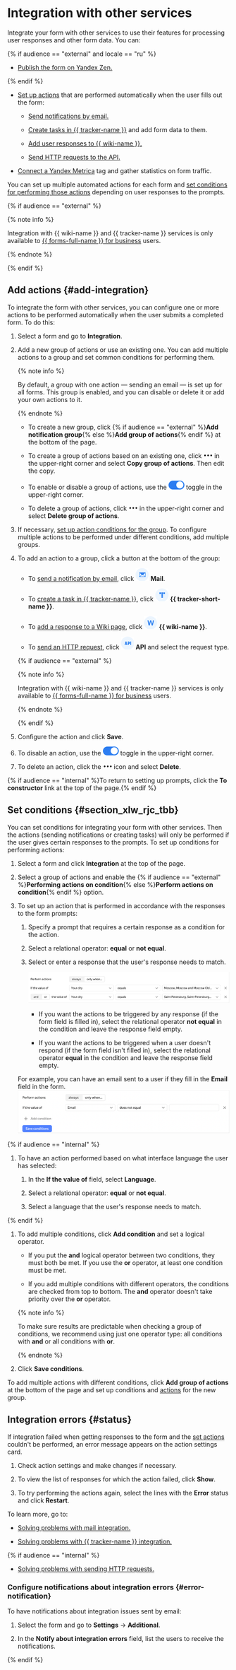 # Integration with other services

Integrate your form with other services to use their features for processing user responses and other form data. You can:

{% if audience == "external" and locale == "ru" %}

- [Publish the form on Yandex Zen.](forms-lite.md)

{% endif %}

- [Set up actions](#add-integration) that are performed automatically when the user fills out the form:

    - [Send notifications by email.](send-mail.md)

    - [Create tasks in {{ tracker-name }}](create-task.md) and add form data to them.

    - [Add user responses to {{ wiki-name }}.](send-wiki.md)

    - [Send HTTP requests to the API.](send-request.md)

- [Connect a Yandex&#160;Metrica](metrica.md) tag and gather statistics on form traffic.

You can set up multiple automated actions for each form and [set conditions for performing those actions](#section_xlw_rjc_tbb) depending on user responses to the prompts.

{% if audience == "external" %}

{% note info %}

Integration with {{ wiki-name }} and {{ tracker-name }} services is only available to [{{ forms-full-name }} for business](forms-for-org.md) users.

{% endnote %}

{% endif %}

## Add actions {#add-integration}

To integrate the form with other services, you can configure one or more actions to be performed automatically when the user submits a completed form. To do this:

1. Select a form and go to **Integration**.

1. Add a new group of actions or use an existing one. You can add multiple actions to a group and set common conditions for performing them.

    {% note info %}

    By default, a group with one action — sending an email — is set up for all forms. This group is enabled, and you can disable or delete it or add your own actions to it.

    {% endnote %}

    - To create a new group, click {% if audience == "external" %}**Add notification group**{% else %}**Add group of actions**{% endif %} at the bottom of the page.

    - To create a group of actions based on an existing one, click ![](../_assets/forms/context-menu.png) in the upper-right corner and select **Copy group of actions**. Then edit the copy.

    - To enable or disable a group of actions, use the ![](../_assets/forms/enabled-switch-blue.png) toggle in the upper-right corner.

    - To delete a group of actions, click ![](../_assets/forms/context-menu.png) in the upper-right corner and select **Delete group of actions**.

1. If necessary, [set up action conditions for the group](#section_xlw_rjc_tbb).
To configure multiple actions to be performed under different conditions, add multiple groups.

1. To add an action to a group, click a button at the bottom of the group:

    - To [send a notification by email](send-mail.md), click ![](../_assets/forms/mail-notification-new.png) **Mail**.

    - To [create a task in {{ tracker-name }}](create-task.md), click ![](../_assets/forms/tracker-notification-new.png) **{{ tracker-short-name }}**.

    - To [add a response to a Wiki page](send-wiki.md), click ![](../_assets/forms/wiki-notification-new.png) **{{ wiki-name }}**.

    - To [send an HTTP request](send-request.md), click ![](../_assets/forms/api-notification.png) **API** and select the request type.

    {% if audience == "external" %}

    {% note info %}

    Integration with {{ wiki-name }} and {{ tracker-name }} services is only available to [{{ forms-full-name }} for business](forms-for-org.md) users.

    {% endnote %}

    {% endif %}

1. Configure the action and click **Save**.

1. To disable an action, use the ![](../_assets/forms/enabled-switch-blue.png) toggle in the upper-right corner.

1. To delete an action, click the ![](../_assets/forms/context-menu.png) icon and select **Delete**.

{% if audience == "internal" %}To return to setting up prompts, click the **To constructor** link at the top of the page.{% endif %}

## Set conditions {#section_xlw_rjc_tbb}

You can set conditions for integrating your form with other services. Then the actions (sending notifications or creating tasks) will only be performed if the user gives certain responses to the prompts. To set up conditions for performing actions:

1. Select a form and click **Integration** at the top of the page.

1. Select a group of actions and enable the {% if audience == "external" %}**Performing actions on condition**{% else %}**Perform actions on condition**{% endif %} option.

1. To set up an action that is performed in accordance with the responses to the form prompts:

    1. Specify a prompt that requires a certain response as a condition for the action.

    1. Select a relational operator: **equal** or **not equal**.

    1. Select or enter a response that the user's response needs to match.
        
        ![](../_assets/forms/integration-condition-new.png)

        - If you want the actions to be triggered by any response (if the form field is filled in), select the relational operator **not equal** in the condition and leave the response field empty.

        - If you want the actions to be triggered when a user doesn't respond (if the form field isn't filled in), select the relational operator **equal** in the condition and leave the response field empty.
   
    For example, you can have an email sent to a user if they fill in the **Email** field in the form.
        ![](../_assets/forms/condition-empty-new.png)

{% if audience == "internal" %}

1. To have an action performed based on what interface language the user has selected:

   1. In the **If the value of** field, select **Language**.

   1. Select a relational operator: **equal** or **not equal**.

   1. Select a language that the user's response needs to match.

{% endif %}

1. To add multiple conditions, click **Add condition** and set a logical operator.

    - If you put the **and** logical operator between two conditions, they must both be met. If you use the **or** operator, at least one condition must be met.

    - If you add multiple conditions with different operators, the conditions are checked from top to bottom. The **and** operator doesn't take priority over the **or** operator.

   {% note info %}

   To make sure results are predictable when checking a group of conditions, we recommend using just one operator type: all conditions with **and** or all conditions with **or**.

   {% endnote %}

1. Click **Save conditions**.

To add multiple actions with different conditions, click **Add group of actions** at the bottom of the page and set up conditions and [actions](#add-integration) for the new group.

## Integration errors {#status}

If integration failed when getting responses to the form and the [set actions](#add-integration) couldn't be performed, an error message appears on the action settings card.

1. Check action settings and make changes if necessary.

1. To view the list of responses for which the action failed, click **Show**.

1. To try performing the actions again, select the lines with the **Error** status and click **Restart**.

To learn more, go to:

- [Solving problems with mail integration.](send-mail.md#troubleshooting)

- [Solving problems with {{ tracker-name }} integration.](create-task.md#troubles)

{% if audience == "internal" %}

- [Solving problems with sending HTTP requests.](send-request.md#filters)

### Configure notifications about integration errors {#error-notification}

To have notifications about integration issues sent by email:

1. Select the form and go to **Settings** → **Additional**.

1. In the **Notify about integration errors** field, list the users to receive the notifications.

{% endif %}

